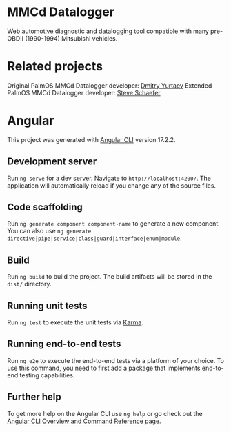 # MMCd Datalogger
Web automotive diagnostic and datalogging tool compatible with many pre-OBDII (1990-1994) Mitsubishi vehicles.

# Related projects
Original PalmOS MMCd Datalogger developer: [Dmitry Yurtaev](https://mmcdlogger.sourceforge.net)
Extended PalmOS MMCd Datalogger developer: [Steve Schaefer](https://github.com/stephenjschaefer/MMCd)

# Angular
This project was generated with [Angular CLI](https://github.com/angular/angular-cli) version 17.2.2.

## Development server
Run `ng serve` for a dev server. Navigate to `http://localhost:4200/`. The application will automatically reload if you change any of the source files.

## Code scaffolding
Run `ng generate component component-name` to generate a new component. You can also use `ng generate directive|pipe|service|class|guard|interface|enum|module`.

## Build
Run `ng build` to build the project. The build artifacts will be stored in the `dist/` directory.

## Running unit tests
Run `ng test` to execute the unit tests via [Karma](https://karma-runner.github.io).

## Running end-to-end tests
Run `ng e2e` to execute the end-to-end tests via a platform of your choice. To use this command, you need to first add a package that implements end-to-end testing capabilities.

## Further help
To get more help on the Angular CLI use `ng help` or go check out the [Angular CLI Overview and Command Reference](https://angular.io/cli) page.
